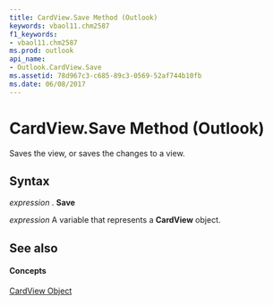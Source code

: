 ```yaml
---
title: CardView.Save Method (Outlook)
keywords: vbaol11.chm2587
f1_keywords:
- vbaol11.chm2587
ms.prod: outlook
api_name:
- Outlook.CardView.Save
ms.assetid: 78d967c3-c685-89c3-0569-52af744b10fb
ms.date: 06/08/2017
---
```



# CardView.Save Method (Outlook)

Saves the view, or saves the changes to a view.


## Syntax

 _expression_ . **Save**

 _expression_ A variable that represents a **CardView** object.


## See also


#### Concepts


[CardView Object](cardview-object-outlook.md)

